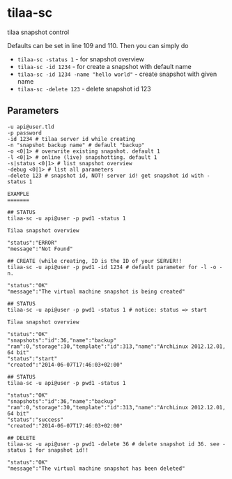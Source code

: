 tilaa-sc
========

tilaa snapshot control

Defaults can be set in line 109 and 110. Then you can simply do  

* `tilaa-sc -status 1` - for snapshot overview  
* `tilaa-sc -id 1234` - for create a snapshot with default name
* `tilaa-sc -id 1234 -name "hello world"` - create snapshot with given name  
* `tilaa-sc -delete 123` - delete snapshot id 123


## Parameters

	-u api@user.tld
	-p password
	-id 1234 # tilaa server id while creating
	-n "snapshot backup name" # default "backup"
	-o <0|1> # overwrite existing snapshot. default 1
	-l <0|1> # online (live) snapshotting. default 1
	-s|status <0|1> # list snapshot overview
	-debug <0|1> # list all parameters
	-delete 123 # snapshot id, NOT! server id! get snapshot id with -status 1

	EXAMPLE
	=======

	## STATUS
	tilaa-sc -u api@user -p pwd1 -status 1

	Tilaa snapshot overview

	"status":"ERROR"
	"message":"Not Found"

	## CREATE (while creating, ID is the ID of your SERVER!!
	tilaa-sc -u api@user -p pwd1 -id 1234 # default parameter for -l -o -n.

	"status":"OK"
	"message":"The virtual machine snapshot is being created"

	## STATUS
	tilaa-sc -u api@user -p pwd1 -status 1 # notice: status => start

	Tilaa snapshot overview

	"status":"OK"
	"snapshots":"id":36,"name":"backup"
	"ram":0,"storage":30,"template":"id":313,"name":"ArchLinux 2012.12.01, 64 bit"
	"status":"start"
	"created":"2014-06-07T17:46:03+02:00"

	## STATUS
	tilaa-sc -u api@user -p pwd1 -status 1

	"status":"OK"
	"snapshots":"id":36,"name":"backup"
	"ram":0,"storage":30,"template":"id":313,"name":"ArchLinux 2012.12.01, 64 bit"
	"status":"success"
	"created":"2014-06-07T17:46:03+02:00"

	## DELETE
	tilaa-sc -u api@user -p pwd1 -delete 36 # delete snapshot id 36. see -status 1 for snapshot id!!

	"status":"OK"
	"message":"The virtual machine snapshot has been deleted"
	

